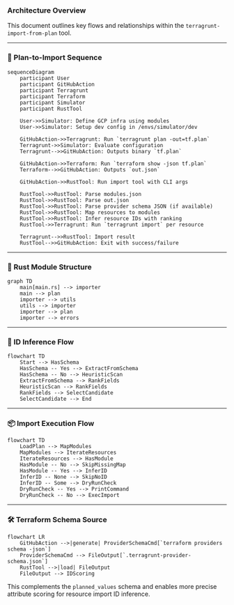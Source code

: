 ### Architecture Overview

This document outlines key flows and relationships within the `terragrunt-import-from-plan` tool.

---

### 🧭 Plan-to-Import Sequence

```mermaid
sequenceDiagram
    participant User
    participant GitHubAction
    participant Terragrunt
    participant Terraform
    participant Simulator
    participant RustTool

    User->>Simulator: Define GCP infra using modules
    User->>Simulator: Setup dev config in /envs/simulator/dev

    GitHubAction->>Terragrunt: Run `terragrunt plan -out=tf.plan`
    Terragrunt->>Simulator: Evaluate configuration
    Terragrunt-->>GitHubAction: Outputs binary `tf.plan`

    GitHubAction->>Terraform: Run `terraform show -json tf.plan`
    Terraform-->>GitHubAction: Outputs `out.json`

    GitHubAction->>RustTool: Run import tool with CLI args

    RustTool->>RustTool: Parse modules.json
    RustTool->>RustTool: Parse out.json
    RustTool->>RustTool: Parse provider schema JSON (if available)
    RustTool->>RustTool: Map resources to modules
    RustTool->>RustTool: Infer resource IDs with ranking
    RustTool->>Terragrunt: Run `terragrunt import` per resource

    Terragrunt-->>RustTool: Import result
    RustTool-->>GitHubAction: Exit with success/failure
```

---

### 🧱 Rust Module Structure

```mermaid
graph TD
    main[main.rs] --> importer
    main --> plan
    importer --> utils
    utils --> importer
    importer --> plan
    importer --> errors
```

---

### 🔎 ID Inference Flow

```mermaid
flowchart TD
    Start --> HasSchema
    HasSchema -- Yes --> ExtractFromSchema
    HasSchema -- No --> HeuristicScan
    ExtractFromSchema --> RankFields
    HeuristicScan --> RankFields
    RankFields --> SelectCandidate
    SelectCandidate --> End
```

---

### 📦 Import Execution Flow

```mermaid
flowchart TD
    LoadPlan --> MapModules
    MapModules --> IterateResources
    IterateResources --> HasModule
    HasModule -- No --> SkipMissingMap
    HasModule -- Yes --> InferID
    InferID -- None --> SkipNoID
    InferID -- Some --> DryRunCheck
    DryRunCheck -- Yes --> PrintCommand
    DryRunCheck -- No --> ExecImport
```

---

### 🛠️ Terraform Schema Source

```mermaid
flowchart LR
    GitHubAction -->|generate| ProviderSchemaCmd[`terraform providers schema -json`]
    ProviderSchemaCmd --> FileOutput[`.terragrunt-provider-schema.json`]
    RustTool -->|load| FileOutput
    FileOutput --> IDScoring
```

This complements the `planned_values` schema and enables more precise attribute scoring for resource import ID inference.
